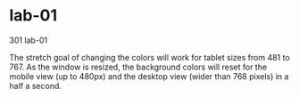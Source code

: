 # lab-01
301 lab-01

The stretch goal of changing the colors will work for tablet sizes from 481 to 767.  As the window is resized, the background colors will reset for the mobile view (up to 480px) and the desktop view (wider than 768 pixels) in a half a second.
